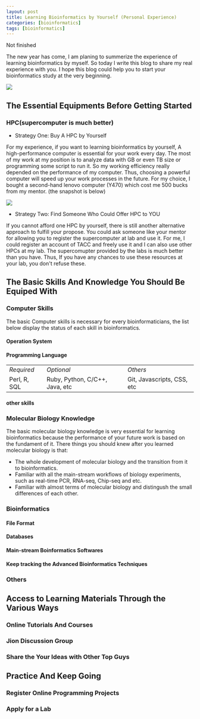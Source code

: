 ```yaml
---
layout: post
title: Learning Bioinformatics by Yourself (Personal Experience)
categories: [bioinformatics]
tags: [bioinformatics]
---
```


Not finished

The new year has come, I am planing to summerize the experience of learning bioinformatics by myself. So today I write this blog to share my real experience with you. I hope this blog could help you to start your bioinformatics study at the very beginning.  

![](http://i.imgur.com/U8SONay.jpg)

## The Essential Equipments Before Getting Started
### HPC(supercomputer is much better)
- Strategy One: Buy A HPC by Yourself

For my experience, if you want to learning bioinformatics by yourself, A high-performance computer is essential for your work every day. The most of my work at my position is to analyze data with GB or even TB size or programming some script to run it. So my working efficiency really depended on the performance of my computer. Thus, choosing a powerful computer will speed up your work processes in the future. For my choice, I bought a second-hand lenovo computer (Y470) which cost me 500 bucks from my mentor. (the snapshot is below)

![](http://i.imgur.com/KaiiKw2.png)

- Strategy Two: Find Someone Who Could Offer HPC to YOU

If you cannot afford one HPC by yourself, there is still another alternative approach to fulfill your propose. You could ask someone like your mentor for allowing you to register the supercomputer at lab and use it. For me, I could register an account of TACC and freely use it and I can also use other HPCs at my lab. The supercomupter provided by the labs is much better than you have. Thus, If you have any chances to use these resources at your lab, you don't refuse these. 

## The Basic Skills And Knowledge You Should Be Equiped With

### Computer Skills

The basic Computer skills is necessary for every bioinformaticians, the list below display the status of each skill in bioinformatics.

#### Operation System

#### Programming Language

<table>
<tbody>
<tr><td><em>Required</em></td><td><em>Optional</em></td><td><em>Others</em></td></tr>
<tr><td>Perl, R, SQL</td><td>Ruby, Python, C/C++, Java, etc</td><td>Git, Javascripts, CSS, etc</td></tr>
</tbody>
</table>

#### other skills

### Molecular Biology Knowledge

The basic molecular biology knowledge is very essential for learning bioinformatics because the performance of your future work is based on the fundament of it. There things you should knew after you learned molecular biology is that:
- The whole development of molecular biology and the transition from it to bioinformatics.
- Familiar with all the main-stream workflows of biology experiments, such as real-time PCR, RNA-seq, Chip-seq and etc.
- Familiar with almost terms of molecular biology and distingush the small differences of each other.

### Bioinformatics

#### File Format 

#### Databases

#### Main-stream Boinformatics Softwares

#### Keep tracking the Advanced Bioinformatics Techniques 

### Others

## Access to Learning Materials Through the Various Ways

### Online Tutorials And Courses

### Jion Discussion Group

### Share the Your Ideas with Other Top Guys

## Practice And Keep Going

### Register Online Programming Projects

### Apply for a Lab  












